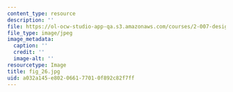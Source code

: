```yaml
---
content_type: resource
description: ''
file: https://ol-ocw-studio-app-qa.s3.amazonaws.com/courses/2-007-design-and-manufacturing-i-spring-2009/a032a145e802066177010f892c82f7ff_fig_26.jpg
file_type: image/jpeg
image_metadata:
  caption: ''
  credit: ''
  image-alt: ''
resourcetype: Image
title: fig_26.jpg
uid: a032a145-e802-0661-7701-0f892c82f7ff
---
```

